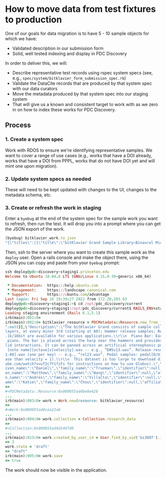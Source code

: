 # How to move data from test fixtures to production

One of our goals for data migration is to have 5 - 10 sample objects for which we have:
* Validated description in our submission form
* Solid, well tested indexing and display in PDC Discovery

In order to deliver this, we will:
* Describe representative test records using rspec system specs (see, e.g., `spec/system/bitklavier_form_submission_spec.rb`)
* Validate the DataCite records that are produced by that system spec with our data curators
* Move the metadata produced by that system spec into our staging system
* That will give us a known and consistent target to work with as we zero in on how to index these works for PDC Discovery.

## Process

### 1. Create a system spec
Work with RDOS to ensure we're identifying representative samples. We want to cover a range of use cases (e.g., works that have a DOI already, works that have a DOI from PPPL, works that do not have DOI yet and will mint one upon migration).

### 2. Update system specs as needed
These will need to be kept updated with changes to the UI, changes to the metadata schema, etc.

### 3. Create or refresh the work in staging
Enter a `byebug` at the end of the system spec for the sample work you want to refresh, then run the test. It will drop you into a prompt where you can get the JSON export of the work.
```ruby
(byebug) bitklavier_work.to_json
"{\"titles\":[{\"title\":\"bitKlavier Grand Sample Library—Binaural Mic Image\",\"title_type\":null}],\"description\":\"The bitKlavier Grand consists of sample collections of a new Steinway D grand piano from nine different stereo mic images, with: 16 velocity layers, at every minor 3rd (starting at A0); Hammer release samples; Release resonance samples; Pedal samples. Release packages at 96k/24bit, 88.2k/24bit, 48k/24bit, 44.1k/16bit are available for various applications.\\r\\n  Piano Bar: Earthworks—omni-directionals. This microphone system suspends omnidirectional microphones within the piano. The bar is placed across the harp near the hammers and provides a low string / high string player’s perspective. It also produces a close sound without room or lid interactions. It can be panned across an artificial stereophonic perspective effectively in post-production. File Naming Convention: C4 = middle C. Main note names: [note name][octave]v[velocity].wav -- e.g., “D#5v13.wav”. Release resonance notes: harm[note name][octave]v[velocity].wav -- e.g., “harmC2v2.wav”. Hammer samples: rel[1-88].wav (one per key) -- e.g., “rel23.wav”. Pedal samples: pedal[D/U][velocity].wav -- e.g., “pedalU2.wav” =\\u003e pedal release (U = up), velocity = 2 (quicker release than velocity = 1).\\r\\n  This dataset is too large to download directly from this item page. You can access and download the data via Globus (See https://www.youtube.com/watch?v=uf2c7Y1fiFs for instructions on how to use Globus).\",\"collection_tags\":[],\"creators\":[{\"value\":\"Trueman, Daniel\",\"name_type\":\"Personal\",\"given_name\":\"Daniel\",\"family_name\":\"Trueman\",\"identifier\":null,\"affiliations\":[],\"sequence\":1},{\"value\":\"Wang, Matthew\",\"name_type\":\"Personal\",\"given_name\":\"Matthew\",\"family_name\":\"Wang\",\"identifier\":null,\"affiliations\":[],\"sequence\":2},{\"value\":\"Villalta, Andrés\",\"name_type\":\"Personal\",\"given_name\":\"Andrés\",\"family_name\":\"Villalta\",\"identifier\":null,\"affiliations\":[],\"sequence\":3},{\"value\":\"Chou, Katie\",\"name_type\":\"Personal\",\"given_name\":\"Katie\",\"family_name\":\"Chou\",\"identifier\":null,\"affiliations\":[],\"sequence\":4},{\"value\":\"Ayres, Christien\",\"name_type\":\"Personal\",\"given_name\":\"Christien\",\"family_name\":\"Ayres\",\"identifier\":null,\"affiliations\":[],\"sequence\":5}],\"resource_type\":\"Dataset\",\"resource_type_general\":\"DATASET\",\"publisher\":\"Princeton University\",\"publication_year\":\"2021\",\"ark\":\"88435/dsp015999n653h\",\"doi\":\"10.34770/r75s-9j74\",\"rights\":{\"identifier\":\"CC BY\",\"uri\":\"https://creativecommons.org/licenses/by/4.0/\",\"name\":\"Creative Commons Attribution 4.0 International\"},\"version_number\":\"1\",\"keywords\":[]}"
```

Then, ssh to the server where you want to create this sample work as the `deploy` user. Open a rails console and make the object there, using the JSON you can copy and paste from your `byebug` prompt:

```ruby
ssh deploy@pdc-discovery-staging1.princeton.edu
Welcome to Ubuntu 18.04.6 LTS (GNU/Linux 4.15.0-39-generic x86_64)

 * Documentation:  https://help.ubuntu.com
 * Management:     https://landscape.canonical.com
 * Support:        https://ubuntu.com/advantage
Last login: Fri Sep 16 19:39:27 2022 from 172.20.203.93
deploy@pdc-discovery-staging1:~$ cd /opt/pdc_discovery/current
deploy@pdc-discovery-staging1:/opt/pdc_discovery/current$ RAILS_ENV=staging bundle exec rails c
Loading staging environment (Rails 6.1.5.1)
irb(main):001:0>
irb(main):002:0> bitklavier_resource = PDCMetadata::Resource.new_from_json("{\"titles\":[{\"title\":\"bitKlavier Grand Sample Library—Binaural Mic Image\",\"title_type\
":null}],\"description\":\"The bitKlavier Grand consists of sample collections of a new Steinway D grand piano from nine different stereo mic images, with: 16 velocity
layers, at every minor 3rd (starting at A0); Hammer release samples; Release resonance samples; Pedal samples. Release packages at 96k/24bit, 88.2k/24bit, 48k/24bit, 44
.1k/16bit are available for various applications.\\r\\n  Piano Bar: Earthworks—omni-directionals. This microphone system suspends omnidirectional microphones within the
 piano. The bar is placed across the harp near the hammers and provides a low string / high string player’s perspective. It also produces a close sound without room or
lid interactions. It can be panned across an artificial stereophonic perspective effectively in post-production. File Naming Convention: C4 = middle C. Main note names:
 [note name][octave]v[velocity].wav -- e.g., “D#5v13.wav”. Release resonance notes: harm[note name][octave]v[velocity].wav -- e.g., “harmC2v2.wav”. Hammer samples: rel[
1-88].wav (one per key) -- e.g., “rel23.wav”. Pedal samples: pedal[D/U][velocity].wav -- e.g., “pedalU2.wav” =\\u003e pedal release (U = up), velocity = 2 (quicker rele
ase than velocity = 1).\\r\\n  This dataset is too large to download directly from this item page. You can access and download the data via Globus (See https://www.yout
ube.com/watch?v=uf2c7Y1fiFs for instructions on how to use Globus).\",\"collection_tags\":[],\"creators\":[{\"value\":\"Trueman, Daniel\",\"name_type\":\"Personal\",\"g
iven_name\":\"Daniel\",\"family_name\":\"Trueman\",\"identifier\":null,\"affiliations\":[],\"sequence\":1},{\"value\":\"Wang, Matthew\",\"name_type\":\"Personal\",\"giv
en_name\":\"Matthew\",\"family_name\":\"Wang\",\"identifier\":null,\"affiliations\":[],\"sequence\":2},{\"value\":\"Villalta, Andrés\",\"name_type\":\"Personal\",\"give
n_name\":\"Andrés\",\"family_name\":\"Villalta\",\"identifier\":null,\"affiliations\":[],\"sequence\":3},{\"value\":\"Chou, Katie\",\"name_type\":\"Personal\",\"given_n
ame\":\"Katie\",\"family_name\":\"Chou\",\"identifier\":null,\"affiliations\":[],\"sequence\":4},{\"value\":\"Ayres, Christien\",\"name_type\":\"Personal\",\"given_name\":\"Christien\",\"family_name\":\"Ayres\",\"identifier\":null,\"affiliations\":[],\"sequence\":5}],\"resource_type\":\"Dataset\",\"resource_type_general\":\"DATASET\",\"publisher\":\"Princeton University\",\"publication_year\":\"2021\",\"ark\":\"88435/dsp015999n653h\",\"doi\":\"10.34770/r75s-9j74\",\"rights\":{\"identifier\":\"CC BY\",\"uri\":\"https://creativecommons.org/licenses/by/4.0/\",\"name\":\"Creative Commons Attribution 4.0 International\"},\"version_number\":\"1\",\"keywords\":[]}")
=>
#<PDCMetadata::Resource:0x000055ad4be0e428
...
irb(main):003:0> work = Work.new(resource: bitklavier_resource)
=>
#<Work:0x000055ad4cea22a8
...
irb(main):004:0> work.collection = Collection.research_data
=>
#<Collection:0x000055ad4d2497d0
...
irb(main):013:0> work.created_by_user_id = User.find_by_uid('bs3097').id
=> 3
work.state = 'draft'
=> "draft"
irb(main):005:0> work.save
=> true
```

The work should now be visible in the application.